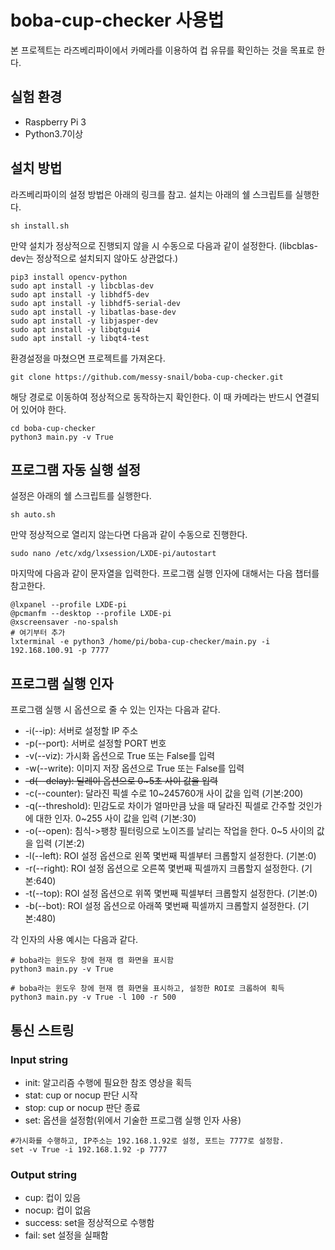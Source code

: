 # boba-cup-checker 사용법

본 프로젝트는 라즈베리파이에서 카메라를 이용하여 컵 유뮤를 확인하는 것을 목표로 한다.


## **실험 환경**
* Raspberry Pi 3
* Python3.7이상

## **설치 방법**
라즈베리파이의 설정 방법은 아래의 링크를 참고.
설치는 아래의 쉘 스크립트를 실행한다.
```
sh install.sh
```
만약 설치가 정상적으로 진행되지 않을 시 수동으로 다음과 같이 설정한다. (libcblas-dev는 정상적으로 설치되지 않아도 상관없다.)
```
pip3 install opencv-python
sudo apt install -y libcblas-dev
sudo apt install -y libhdf5-dev
sudo apt install -y libhdf5-serial-dev
sudo apt install -y libatlas-base-dev
sudo apt install -y libjasper-dev
sudo apt install -y libqtgui4
sudo apt install -y libqt4-test
```
환경설정을 마쳤으면 프로젝트를 가져온다.
```
git clone https://github.com/messy-snail/boba-cup-checker.git
```
해당 경로로 이동하여 정상적으로 동작하는지 확인한다. 이 때 카메라는 반드시 연결되어 있어야 한다.

```
cd boba-cup-checker
python3 main.py -v True
```
## **프로그램 자동 실행 설정**
설정은 아래의 쉘 스크립트를 실행한다.
```
sh auto.sh
```
만약 정상적으로 열리지 않는다면 다음과 같이 수동으로 진행한다.
```
sudo nano /etc/xdg/lxsession/LXDE-pi/autostart
```
마지막에 다음과 같이 문자열을 입력한다. 프로그램 실행 인자에 대해서는 다음 챕터를 참고한다.

```
@lxpanel --profile LXDE-pi
@pcmanfm --desktop --profile LXDE-pi
@xscreensaver -no-spalsh
# 여기부터 추가
lxterminal -e python3 /home/pi/boba-cup-checker/main.py -i 192.168.100.91 -p 7777
```
## **프로그램 실행 인자**  
프로그램 실행 시 옵션으로 줄 수 있는 인자는 다음과 같다.

* -i(--ip): 서버로 설정할 IP 주소  
* -p(--port): 서버로 설정할 PORT 번호
* -v(--viz): 가시화 옵션으로 True 또는 False를 입력
* -w(--write): 이미지 저장 옵션으로 True 또는 False를 입력
* ~~-d(--delay): 딜레이 옵션으로 0~5초 사이 값을 입력~~
* -c(--counter): 달라진 픽셀 수로 10~245760개 사이 값을 입력 (기본:200)
* -q(--threshold): 민감도로 차이가 얼마만큼 났을 때 달라진 픽셀로 간주할 것인가에 대한 인자. 0~255 사이 값을 입력 (기본:30)
* -o(--open): 침식->팽창 필터링으로 노이즈를 날리는 작업을 한다. 0~5 사이의 값을 입력 (기본:2)
* -l(--left): ROI 설정 옵션으로 왼쪽 몇번째 픽셀부터 크롭할지 설정한다. (기본:0)
* -r(--right): ROI 설정 옵션으로 오른쪽 몇번째 픽셀까지 크롭할지 설정한다. (기본:640)
* -t(--top): ROI 설정 옵션으로 위쪽 몇번째 픽셀부터 크롭할지 설정한다. (기본:0)
* -b(--bot): ROI 설정 옵션으로 아래쪽 몇번째 픽셀까지 크롭할지 설정한다. (기본:480)

각 인자의 사용 예시는 다음과 같다.

```
# boba라는 윈도우 창에 현재 캠 화면을 표시함
python3 main.py -v True
```

```
# boba라는 윈도우 창에 현재 캠 화면을 표시하고, 설정한 ROI로 크롭하여 획득
python3 main.py -v True -l 100 -r 500
```
## **통신 스트링**
### **Input string**
* init: 알고리즘 수행에 필요한 참조 영상을 획득
* stat: cup or nocup 판단 시작
* stop: cup or nocup 판단 종료
* set: 옵션을 설정함(위에서 기술한 프로그램 실행 인자 사용)

```
#가시화를 수행하고, IP주소는 192.168.1.92로 설정, 포트는 7777로 설정함.
set -v True -i 192.168.1.92 -p 7777
```

### **Output string**
* cup: 컵이 있음
* nocup: 컵이 없음
* success: set을 정상적으로 수행함
* fail: set 설정을 실패함

